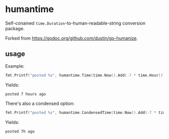 # humantime

Self-conained `time.Duration`-to-human-readable-string conversion package.

Forked from https://godoc.org/github.com/dustin/go-humanize.

## usage

Example:

```go
fmt.Printf("posted %s", humantime.Time(time.Now().Add(-7 * time.Hour)))
```

Yields:

```
posted 7 hours ago
```

There's also a condensed option:

```go
fmt.Printf("posted %s", humantime.CondensedTime(time.Now().Add(-7 * time.Hour)))
```

Yields:

```
posted 7h ago
```
